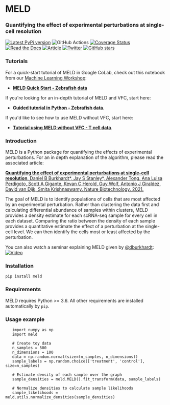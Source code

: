 # MELD
### Quantifying the effect of experimental perturbations at single-cell resolution


[![Latest PyPi version](https://img.shields.io/pypi/v/MELD.svg)](https://pypi.org/project/MELD/)
![GitHub Actions](https://github.com/KrishnaswamyLab/MELD/workflows/Unit%20Tests/badge.svg)
[![Coverage Status](https://coveralls.io/repos/github/KrishnaswamyLab/MELD/badge.svg?branch=master)](https://coveralls.io/github/KrishnaswamyLab/MELD?branch=master)
[![Read the Docs](https://img.shields.io/readthedocs/meld-docs.svg)](https://meld-docs.readthedocs.io/)
[![Article](https://zenodo.org/badge/DOI/10.1038/s41587-020-00803-5.svg)](https://doi.org/10.1038/s41587-020-00803-5)
[![Twitter](https://img.shields.io/twitter/follow/KrishnaswamyLab.svg?style=social&label=Follow)](https://twitter.com/KrishnaswamyLab)
[![GitHub stars](https://img.shields.io/github/stars/KrishnaswamyLab/MELD.svg?style=social&label=Stars)](https://github.com/KrishnaswamyLab/MELD/)

### Tutorials
For a quick-start tutorial of MELD in Google CoLab, check out this notebook from our [Machine Learning Workshop](https://krishnaswamylab.org/workshop):
* [**MELD Quick Start - Zebrafish data**](https://colab.research.google.com/github/KrishnaswamyLab/SingleCellWorkshop/blob/master/exercises/DifferentialAbundance/Answers_Wagner2018_Chordin_Cas9_Mutagenesis.ipynb)

If you're looking for an in-depth tutorial of MELD and VFC, start here:
* [**Guided tutorial in Python - Zebrafish data**](https://nbviewer.jupyter.org/github/KrishnaswamyLab/MELD/blob/master/notebooks/Wagner2018_Chordin_Cas9_Mutagenesis.ipynb).

If you'd like to see how to use MELD without VFC, start here:
* [**Tutorial using MELD without VFC - T cell data**](https://nbviewer.jupyter.org/github/KrishnaswamyLab/MELD/blob/master/notebooks/MELD_thresholding.Tcell.ipynb).

### Introduction

MELD is a Python package for quantifying the effects of experimental perturbations. For an in depth explanation of the algorithm, please read the associated article:

[**Quantifying the effect of experimental perturbations at single-cell resolution**. Daniel B Burkhardt\*, Jay S Stanley\*, Alexander Tong, Ana Luisa Perdigoto, Scott A Gigante, Kevan C Herold, Guy Wolf, Antonio J Giraldez, David van Dijk, Smita Krishnaswamy. Nature Biotechnology. 2021.](https://www.nature.com/articles/s41587-020-00803-5)

The goal of MELD is to identify populations of cells that are most affected by an experimental perturbation. Rather than clustering the data first and calculating differential abundance of samples within clusters, MELD provides a density estimate for each scRNA-seq sample for every cell in each dataset. Comparing the ratio between the density of each sample provides a quantitative estimate the effect of a perturbation at the single-cell level. We can then identify the cells most or least affected by the perturbation.

You can also watch a seminar explaining MELD given by [@dburkhardt](https://github.com/dburkhardt): [![Video](https://img.shields.io/static/v1?label=YouTube&message=Watch%20recording&color=red&logo=youtube)](https://youtu.be/PlVk1Pe0SkQ)

### Installation


```
pip install meld
```

### Requirements

MELD requires Python >= 3.6. All other requirements are installed automatically by ``pip``.

### Usage example

```
   import numpy as np
   import meld

   # Create toy data
   n_samples = 500
   n_dimensions = 100
   data = np.random.normal(size=(n_samples, n_dimensions))
   sample_labels = np.random.choice(['treatment', 'control'], size=n_samples)

   # Estimate density of each sample over the graph
   sample_densities = meld.MELD().fit_transform(data, sample_labels)

   # Normalize densities to calculate sample likelihoods
   sample_likelihoods = meld.utils.normalize_densities(sample_densities)
```
